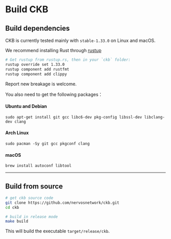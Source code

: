 # Build CKB

## Build dependencies

CKB is currently tested mainly with `stable-1.33.0` on Linux and macOS.

We recommend installing Rust through [rustup](https://www.rustup.rs/)

```bash
# Get rustup from rustup.rs, then in your `ckb` folder:
rustup override set 1.33.0
rustup component add rustfmt
rustup component add clippy
```

Report new breakage is welcome.

You also need to get the following packages：

#### Ubuntu and Debian

```shell
sudo apt-get install git gcc libc6-dev pkg-config libssl-dev libclang-dev clang
```

#### Arch Linux

```shell
sudo pacman -Sy git gcc pkgconf clang
```

#### macOS

```shell
brew install autoconf libtool
```

---

## Build from source

```bash
# get ckb source code
git clone https://github.com/nervosnetwork/ckb.git
cd ckb

# build in release mode
make build
```

This will build the executable `target/release/ckb`.
